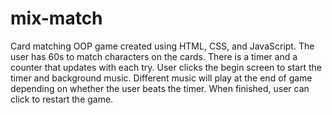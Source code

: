 # mix-match
Card matching OOP game created using HTML, CSS, and JavaScript. The user has 60s to match characters on the cards. There is a timer and a counter that updates with each try. User clicks the begin screen to start the timer and background music. Different music will play at the end of game depending on whether the user beats the timer. When finished, user can click to restart the game. 
